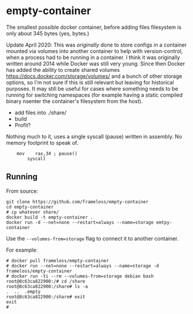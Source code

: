 # empty-container
The smallest possible docker container, before adding files filesystem is only about 345 bytes (yes, bytes.)

Update April 2020: This was _originally_ done to store configs in a container mounted via volumes into another container to help with version-control, when a process had to be running in a container. I think it was originally written around 2014 while Docker was still very young. Since then Docker has added the ability to create shared volumes https://docs.docker.com/storage/volumes/ and a bunch of other storage options, so I'm not sure if this is still relevant but leaving for historical purposes. It may still be useful for cases where something needs to be running for switching namespaces (for example having a static compiled binary nsenter the container's filesystem from the host).


 - add files into ./share/
 - build
 - Profit?

Nothing much to it, uses a single syscall (pause) written in assembly. No memory footprint to speak of.

```
    mov    rax,34 ; pause()
        syscall
```

## Running

From source:

```
git clone https://github.com/frameloss/empty-container
cd empty-container
# cp whatever share/
docker build -t empty-container .
docker run -d --net=none --restart=always --name=storage emtpy-container
```


Use the `--volumes-from=storage` flag to connect it to another container.

For example:

```
# docker pull frameloss/empty-container
# docker run --net=none --restart=always --name=storage -d frameloss/empty-container
# docker run -ti --rm --volumes-from=storage debian bash
root@8c63ca822900:/# cd /share
root@8c63ca822900:/share# ls -a
.  ..  .empty
root@8c63ca822900:/share# exit
exit
#
```
